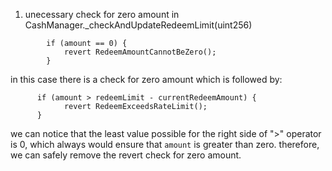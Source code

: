 1. unecessary check for zero amount in CashManager._checkAndUpdateRedeemLimit(uint256)
```
        if (amount == 0) {
            revert RedeemAmountCannotBeZero();
        }
```
in this case there is a check for zero amount which is followed by:
```
      if (amount > redeemLimit - currentRedeemAmount) {
            revert RedeemExceedsRateLimit();
      }
```
we can notice that the least value possible for the right side of ">" operator is 0, which always would ensure that `amount` is greater than zero. therefore, we can safely remove the revert check for zero amount.